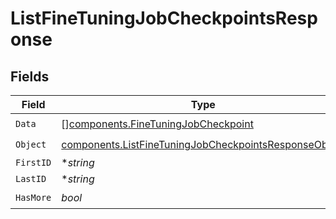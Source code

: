 # ListFineTuningJobCheckpointsResponse


## Fields

| Field                                                                                                                          | Type                                                                                                                           | Required                                                                                                                       | Description                                                                                                                    |
| ------------------------------------------------------------------------------------------------------------------------------ | ------------------------------------------------------------------------------------------------------------------------------ | ------------------------------------------------------------------------------------------------------------------------------ | ------------------------------------------------------------------------------------------------------------------------------ |
| `Data`                                                                                                                         | [][components.FineTuningJobCheckpoint](../../models/components/finetuningjobcheckpoint.md)                                     | :heavy_check_mark:                                                                                                             | N/A                                                                                                                            |
| `Object`                                                                                                                       | [components.ListFineTuningJobCheckpointsResponseObject](../../models/components/listfinetuningjobcheckpointsresponseobject.md) | :heavy_check_mark:                                                                                                             | N/A                                                                                                                            |
| `FirstID`                                                                                                                      | **string*                                                                                                                      | :heavy_minus_sign:                                                                                                             | N/A                                                                                                                            |
| `LastID`                                                                                                                       | **string*                                                                                                                      | :heavy_minus_sign:                                                                                                             | N/A                                                                                                                            |
| `HasMore`                                                                                                                      | *bool*                                                                                                                         | :heavy_check_mark:                                                                                                             | N/A                                                                                                                            |
